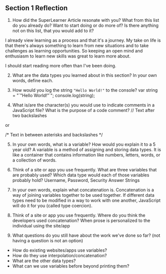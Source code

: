 ## Section 1 Reflection

1. How did the SuperLearner Article resonate with you? What from this list do you already do? Want to start doing or do more of? Is there anything not on this list, that you would add to it?

I already view learning as a process and that it's a journey.  My take on life is that there's always something to learn from new situations and to take challenges as learning opportunities.  So keeping an open mind and enthusiasm to learn new skills was great to learn more about.

I should start reading more often than I've been doing.  

2. What are the data types you learned about in this section? In your own words, define each.

3. How would you log the string `"Hello World!"` to the console?
var string = "\`\"Hello World!\"\`";
console.log(string);

4. What is/are the character(s) you would use to indicate comments in a JavaScript file? What is the purpose of a code comment?
// Text after two backslashes

or

/* Text in between asterisks and backslashes */


5. In your own words, what is a variable? How would you explain it to a 5 year old?
A variable is a method of assigning and storing data types.  It is like a container that contains information like numbers, letters, words, or a collection of words.

6. Think of a site or app you use frequently. What are three variables that are probably used? Which data type would each of those variables probably hold?
Username, Password, Security Answer
Strings

7. In your own words, explain what concatenation is.
Concatenation is a way of joining variables together to be used together.  If different data types need to be modified in a way to work with one another, JavaScript will do it for you (called type coercion).

8. Think of a site or app you use frequently. Where do you think the developers used concatenation?
When prose is personalized to the individual using the site/app

9. What questions do you still have about the work we've done so far? (not having a question is not an option)
- How do existing websites/apps use variables?
- How do they use interpolation/concatenation?
- What are the other data types?  
- What can we use variables before beyond printing them?
